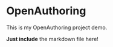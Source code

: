 OpenAuthoring
=============

This is my OpenAuthoring project demo.

**Just include** the markdown file here!
